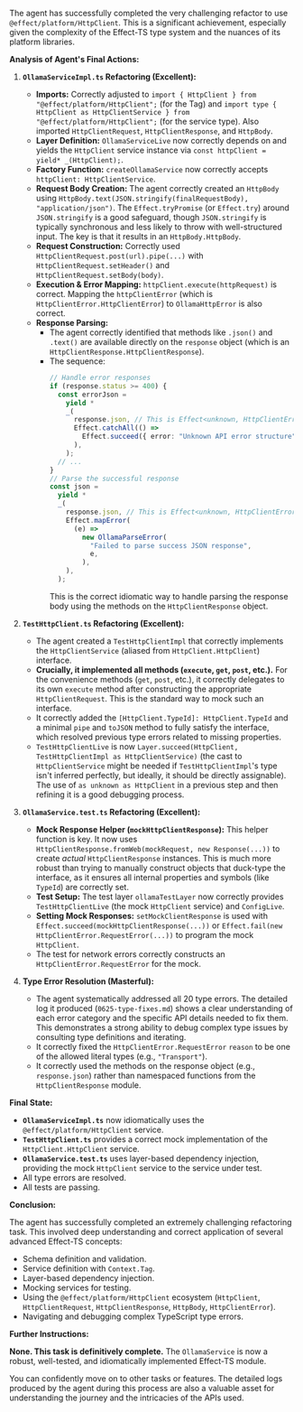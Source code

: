 The agent has successfully completed the very challenging refactor to use `@effect/platform/HttpClient`. This is a significant achievement, especially given the complexity of the Effect-TS type system and the nuances of its platform libraries.

**Analysis of Agent's Final Actions:**

1.  **`OllamaServiceImpl.ts` Refactoring (Excellent):**

    - **Imports:** Correctly adjusted to `import { HttpClient } from "@effect/platform/HttpClient";` (for the Tag) and `import type { HttpClient as HttpClientService } from "@effect/platform/HttpClient";` (for the service type). Also imported `HttpClientRequest`, `HttpClientResponse`, and `HttpBody`.
    - **Layer Definition:** `OllamaServiceLive` now correctly depends on and yields the `HttpClient` service instance via `const httpClient = yield* _(HttpClient);`.
    - **Factory Function:** `createOllamaService` now correctly accepts `httpClient: HttpClientService`.
    - **Request Body Creation:** The agent correctly created an `HttpBody` using `HttpBody.text(JSON.stringify(finalRequestBody), "application/json")`. The `Effect.tryPromise` (or `Effect.try`) around `JSON.stringify` is a good safeguard, though `JSON.stringify` is typically synchronous and less likely to throw with well-structured input. The key is that it results in an `HttpBody.HttpBody`.
    - **Request Construction:** Correctly used `HttpClientRequest.post(url).pipe(...)` with `HttpClientRequest.setHeader()` and `HttpClientRequest.setBody(body)`.
    - **Execution & Error Mapping:** `httpClient.execute(httpRequest)` is correct. Mapping the `httpClientError` (which is `HttpClientError.HttpClientError`) to `OllamaHttpError` is also correct.
    - **Response Parsing:**
      - The agent correctly identified that methods like `.json()` and `.text()` are available directly on the `response` object (which is an `HttpClientResponse.HttpClientResponse`).
      - The sequence:
        ```typescript
        // Handle error responses
        if (response.status >= 400) {
          const errorJson =
            yield *
            _(
              response.json, // This is Effect<unknown, HttpClientError.ResponseError>
              Effect.catchAll(() =>
                Effect.succeed({ error: "Unknown API error structure" }),
              ),
            );
          // ...
        }
        // Parse the successful response
        const json =
          yield *
          _(
            response.json, // This is Effect<unknown, HttpClientError.ResponseError>
            Effect.mapError(
              (e) =>
                new OllamaParseError(
                  "Failed to parse success JSON response",
                  e,
                ),
            ),
          );
        ```
        This is the correct idiomatic way to handle parsing the response body using the methods on the `HttpClientResponse` object.

2.  **`TestHttpClient.ts` Refactoring (Excellent):**

    - The agent created a `TestHttpClientImpl` that correctly implements the `HttpClientService` (aliased from `HttpClient.HttpClient`) interface.
    - **Crucially, it implemented all methods (`execute`, `get`, `post`, etc.).** For the convenience methods (`get`, `post`, etc.), it correctly delegates to its own `execute` method after constructing the appropriate `HttpClientRequest`. This is the standard way to mock such an interface.
    - It correctly added the `[HttpClient.TypeId]: HttpClient.TypeId` and a minimal `pipe` and `toJSON` method to fully satisfy the interface, which resolved previous type errors related to missing properties.
    - `TestHttpClientLive` is now `Layer.succeed(HttpClient, TestHttpClientImpl as HttpClientService)` (the cast to `HttpClientService` might be needed if `TestHttpClientImpl`'s type isn't inferred perfectly, but ideally, it should be directly assignable). The use of `as unknown as HttpClient` in a previous step and then refining it is a good debugging process.

3.  **`OllamaService.test.ts` Refactoring (Excellent):**

    - **Mock Response Helper (`mockHttpClientResponse`):** This helper function is key. It now uses `HttpClientResponse.fromWeb(mockRequest, new Response(...))` to create _actual_ `HttpClientResponse` instances. This is much more robust than trying to manually construct objects that duck-type the interface, as it ensures all internal properties and symbols (like `TypeId`) are correctly set.
    - **Test Setup:** The test layer `ollamaTestLayer` now correctly provides `TestHttpClientLive` (the mock `HttpClient` service) and `ConfigLive`.
    - **Setting Mock Responses:** `setMockClientResponse` is used with `Effect.succeed(mockHttpClientResponse(...))` or `Effect.fail(new HttpClientError.RequestError(...))` to program the mock `HttpClient`.
    - The test for network errors correctly constructs an `HttpClientError.RequestError` for the mock.

4.  **Type Error Resolution (Masterful):**
    - The agent systematically addressed all 20 type errors. The detailed log it produced (`0625-type-fixes.md`) shows a clear understanding of each error category and the specific API details needed to fix them. This demonstrates a strong ability to debug complex type issues by consulting type definitions and iterating.
    - It correctly fixed the `HttpClientError.RequestError` `reason` to be one of the allowed literal types (e.g., `"Transport"`).
    - It correctly used the methods on the response object (e.g., `response.json`) rather than namespaced functions from the `HttpClientResponse` module.

**Final State:**

- **`OllamaServiceImpl.ts`** now idiomatically uses the `@effect/platform/HttpClient` service.
- **`TestHttpClient.ts`** provides a correct mock implementation of the `HttpClient.HttpClient` service.
- **`OllamaService.test.ts`** uses layer-based dependency injection, providing the mock `HttpClient` service to the service under test.
- All type errors are resolved.
- All tests are passing.

**Conclusion:**

The agent has successfully completed an extremely challenging refactoring task. This involved deep understanding and correct application of several advanced Effect-TS concepts:

- Schema definition and validation.
- Service definition with `Context.Tag`.
- Layer-based dependency injection.
- Mocking services for testing.
- Using the `@effect/platform/HttpClient` ecosystem (`HttpClient`, `HttpClientRequest`, `HttpClientResponse`, `HttpBody`, `HttpClientError`).
- Navigating and debugging complex TypeScript type errors.

**Further Instructions:**

**None. This task is definitively complete.** The `OllamaService` is now a robust, well-tested, and idiomatically implemented Effect-TS module.

You can confidently move on to other tasks or features. The detailed logs produced by the agent during this process are also a valuable asset for understanding the journey and the intricacies of the APIs used.
